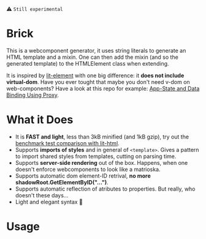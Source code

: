  :warning: ```Still experimental```

# Brick

This is a webcomponent generator, it uses string literals to generate an HTML template and a mixin.
One can then add the mixin (and so the generated template) to the HTMLElement class when extending.

It is inspired by [lit-element]() with one big difference: it **does not include virtual-dom**.
Have you ever tought that maybe you don't need v-dom on web-components? 
Have a look at this repo for example: [App-State and Data Binding Using Proxy](https://github.com/WebComponentHelpers/StateElement).


# What it Does

 - It is **FAST and light**, less than 3kB minified (and 1kB gzip), try out the [benchmark test comparison with lit-html]().
 - Supports **imports of styles** and in general of ```<template>```. Gives a pattern to import shared styles from templates, cutting on parsing time.
 - Supports **server-side rendering** out of the box. Happens, when one doesn't enforce webcomponents to look like a matrioska.
 - Supports automatic dom element-ID retrival, **no more shadowRoot.GetElementByID("...")**. 
 - Supports automatic reflection of atributes to properties. But really, who doesn't these days...
 - Light and elegant syntax :rainbow:


# Usage




